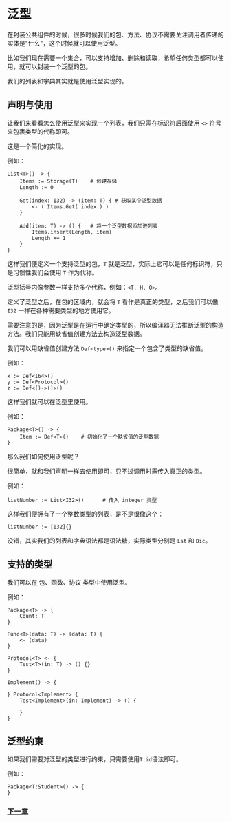 # 泛型
在封装公共组件的时候，很多时候我们的包、方法、协议不需要关注调用者传递的实体是"什么"，这个时候就可以使用泛型。  

比如我们现在需要一个集合，可以支持增加、删除和读取，希望任何类型都可以使用，就可以封装一个泛型的包。 

我们的列表和字典其实就是使用泛型实现的。

## 声明与使用
让我们来看看怎么使用泛型来实现一个列表，我们只需在标识符后面使用 `<>` 符号来包裹类型的代称即可。

这是一个简化的实现。

例如：
```
List<T>() -> {
    Items := Storage(T)    # 创建存储
    Length := 0

    Get(index: I32) -> (item: T) { # 获取某个泛型数据
        <- ( Items.Get( index ) )
    }

    Add(item: T) -> () {   # 将一个泛型数据添加进列表
        Items.insert(Length, item)
        Length += 1
    }
}
```
这样我们便定义一个支持泛型的包，`T` 就是泛型，实际上它可以是任何标识符，只是习惯性我们会使用 `T` 作为代称。

泛型括号内像参数一样支持多个代称，例如：`<T, H, Q>`。

定义了泛型之后，在包的区域内，就会将 `T` 看作是真正的类型，之后我们可以像 `I32` 一样在各种需要类型的地方使用它。

需要注意的是，因为泛型是在运行中确定类型的，所以编译器无法推断泛型的构造方法。我们只能用缺省值创建方法去构造泛型数据。

我们可以用缺省值创建方法 `Def<type>()` 来指定一个包含了类型的缺省值。

例如：
```
x := Def<I64>()
y := Def<Protocol>()
z := Def<()->()>()
```

这样我们就可以在泛型里使用。

例如：
```
Package<T>() -> {
    Item := Def<T>()    # 初始化了一个缺省值的泛型数据
}
```
那么我们如何使用泛型呢？

很简单，就和我们声明一样去使用即可，只不过调用时需传入真正的类型。

例如：
```
listNumber := List<I32>()      # 传入 integer 类型
```
这样我们便拥有了一个整数类型的列表，是不是很像这个：
```
listNumber := [I32]{}
```
没错，其实我们的列表和字典语法都是语法糖，实际类型分别是 `Lst` 和 `Dic`。
## 支持的类型
我们可以在 包、函数、协议 类型中使用泛型。

例如：
```
Package<T> -> {
    Count: T
}

Func<T>(data: T) -> (data: T) {
    <- (data)
}

Protocol<T> <- {
    Test<T>(in: T) -> () {}
}

Implement() -> {

} Protocol<Implement> {
    Test<Implement>(in: Implement) -> () {
        
    }
}
```
## 泛型约束
如果我们需要对泛型的类型进行约束，只需要使用`T:id`语法即可。

例如：
```
Package<T:Student>() -> {
}
```
### [下一章](annotation.md)